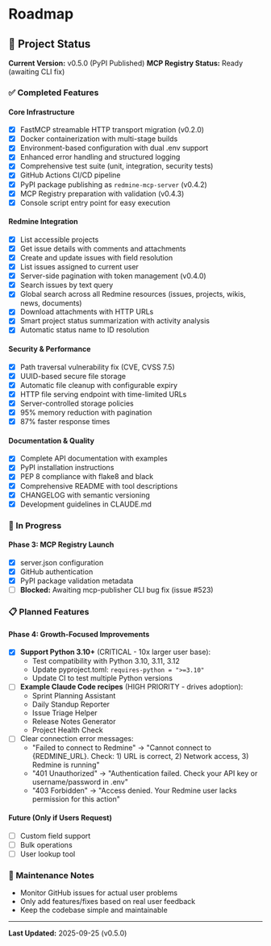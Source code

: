 # Roadmap

## 🎯 Project Status

**Current Version:** v0.5.0 (PyPI Published)
**MCP Registry Status:** Ready (awaiting CLI fix)

### ✅ Completed Features

#### Core Infrastructure
- [x] FastMCP streamable HTTP transport migration (v0.2.0)
- [x] Docker containerization with multi-stage builds
- [x] Environment-based configuration with dual .env support
- [x] Enhanced error handling and structured logging
- [x] Comprehensive test suite (unit, integration, security tests)
- [x] GitHub Actions CI/CD pipeline
- [x] PyPI package publishing as `redmine-mcp-server` (v0.4.2)
- [x] MCP Registry preparation with validation (v0.4.3)
- [x] Console script entry point for easy execution

#### Redmine Integration
- [x] List accessible projects
- [x] Get issue details with comments and attachments
- [x] Create and update issues with field resolution
- [x] List issues assigned to current user
- [x] Server-side pagination with token management (v0.4.0)
- [x] Search issues by text query
- [x] Global search across all Redmine resources (issues, projects, wikis, news, documents)
- [x] Download attachments with HTTP URLs
- [x] Smart project status summarization with activity analysis
- [x] Automatic status name to ID resolution

#### Security & Performance
- [x] Path traversal vulnerability fix (CVE, CVSS 7.5)
- [x] UUID-based secure file storage
- [x] Automatic file cleanup with configurable expiry
- [x] HTTP file serving endpoint with time-limited URLs
- [x] Server-controlled storage policies
- [x] 95% memory reduction with pagination
- [x] 87% faster response times

#### Documentation & Quality
- [x] Complete API documentation with examples
- [x] PyPI installation instructions
- [x] PEP 8 compliance with flake8 and black
- [x] Comprehensive README with tool descriptions
- [x] CHANGELOG with semantic versioning
- [x] Development guidelines in CLAUDE.md

### 🚀 In Progress

#### Phase 3: MCP Registry Launch
- [x] server.json configuration
- [x] GitHub authentication
- [x] PyPI package validation metadata
- [ ] **Blocked:** Awaiting mcp-publisher CLI bug fix (issue #523)

### 📋 Planned Features

#### Phase 4: Growth-Focused Improvements
- [x] **Support Python 3.10+** (CRITICAL - 10x larger user base):
  - Test compatibility with Python 3.10, 3.11, 3.12
  - Update pyproject.toml: `requires-python = ">=3.10"`
  - Update CI to test multiple Python versions
- [ ] **Example Claude Code recipes** (HIGH PRIORITY - drives adoption):
  - Sprint Planning Assistant
  - Daily Standup Reporter
  - Issue Triage Helper
  - Release Notes Generator
  - Project Health Check
- [ ] Clear connection error messages:
  - "Failed to connect to Redmine" → "Cannot connect to {REDMINE_URL}. Check: 1) URL is correct, 2) Network access, 3) Redmine is running"
  - "401 Unauthorized" → "Authentication failed. Check your API key or username/password in .env"
  - "403 Forbidden" → "Access denied. Your Redmine user lacks permission for this action"


#### Future (Only if Users Request)
- [ ] Custom field support
- [ ] Bulk operations
- [ ] User lookup tool

### 🔧 Maintenance Notes

- Monitor GitHub issues for actual user problems
- Only add features/fixes based on real user feedback
- Keep the codebase simple and maintainable

---

**Last Updated:** 2025-09-25 (v0.5.0)
